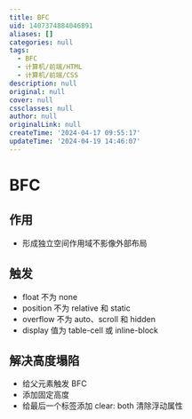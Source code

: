 ```yaml
---
title: BFC
uid: 1407374884046891
aliases: []
categories: null
tags:
  - BFC
  - 计算机/前端/HTML
  - 计算机/前端/CSS
description: null
original: null
cover: null
cssclasses: null
author: null
originalLink: null
createTime: '2024-04-17 09:55:17'
updateTime: '2024-04-19 14:46:07'
---
```


# BFC

## 作用

- 形成独立空间作用域不影像外部布局

## 触发

- float 不为 none
- position 不为 relative 和 static
- overflow 不为 auto、scroll 和 hidden
- display 值为 table-cell 或 inline-block

## 解决高度塌陷

- 给父元素触发 BFC
- 添加固定高度
- 给最后一个标签添加 clear: both 清除浮动属性
